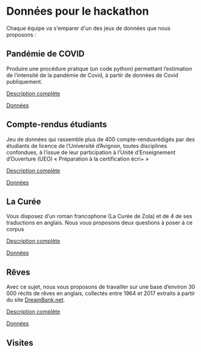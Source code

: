 # Données pour le hackathon

Chaque équipe va s'emparer d'un des jeux de données que nous proposons : 

## Pandémie de COVID
Produire une procédure pratique (un code python) permettant l’estimation de l’intensité de la pandémie de Covid, à partir de données de Covid publiquement.

[Description complète](Covid.pdf)

[Données](Covid)

## Compte-rendus étudiants
Jeu de données qui rassemble plus de 400 compte-rendusrédigés par des étudiants de licence de l’Université d’Avignon, toutes disciplines confondues, à l’issue de leur participation à l’Unité d’Enseignement d’Ouverture (UEO) « Préparation à la certification écri+ »

[Description complète](ComptesRendus.pdf)

[Données](ComptesRendus)

## La Curée
Vous disposez d’un roman francophone (La Curée de Zola) et de 4 de ses traductions en anglais. Nous vous proposons deux questions à poser à ce corpus

[Description complète](LaCurée.pdf)

[Données](LaCurée)

## Rêves
Avec ce sujet, nous vous proposons de travailler sur une base d’environ 30 000 récits de rêves en anglais, collectés entre 1964 et 2017 extraits à partir du site [DreamBank.net](https://dreambank.net/). 

[Description complète](Rêves.pdf)

[Données](Rêves)

## Visites

